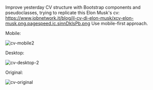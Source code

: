 Improve yesterday CV structure with Bootstrap components and pseudoclasses, trying to replicate this Elon Musk's cv: https://www.jobnetwork.it/blog/il-cv-di-elon-musk/xcv-elon-musk.png.pagespeed.ic.sinnDkIsPb.png 
Use mobile-first approach.

Mobile:

![cv-mobile2](https://user-images.githubusercontent.com/63505124/125492758-aab01ab3-df5d-41aa-876e-b11b583acc52.png)

Desktop:

![cv-desktop-2](https://user-images.githubusercontent.com/63505124/125492781-c8e77e1f-6277-4947-a073-70fd486faa17.png)

Original:

![cv-original](https://user-images.githubusercontent.com/63505124/125492813-82af51ce-01e5-4377-820d-af3040dcd7c3.png)
